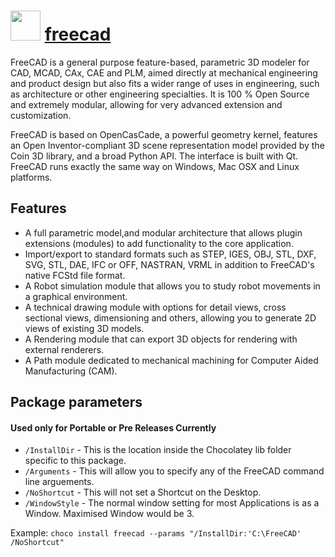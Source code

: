 # <img src="https://cdn.jsdelivr.net/gh/chocolatey-community/chocolatey-coreteampackages@edba4a5849ff756e767cba86641bea97ff5721fe/icons/freecad.svg" width="48" height="48"/> [freecad](https://chocolatey.org/packages/freecad)

FreeCAD is a general purpose feature-based, parametric 3D modeler for CAD, MCAD, CAx, CAE and PLM, aimed directly at mechanical engineering and product design but also fits a wider range of uses in engineering, such as architecture or other engineering specialties. It is 100 % Open Source and extremely modular, allowing for very advanced extension and customization.

FreeCAD is based on OpenCasCade, a powerful geometry kernel, features an Open Inventor-compliant 3D scene representation model provided by the Coin 3D library, and a broad Python API. The interface is built with Qt. FreeCAD runs exactly the same way on Windows, Mac OSX and Linux platforms.

## Features
- A full parametric model,and modular architecture that allows plugin extensions (modules) to add functionality to the core application.
- Import/export to standard formats such as STEP, IGES, OBJ, STL, DXF, SVG, STL, DAE, IFC or OFF, NASTRAN, VRML in addition to FreeCAD's native FCStd file format.
- A Robot simulation module that allows you to study robot movements in a graphical environment.
- A technical drawing module with options for detail views, cross sectional views, dimensioning and others, allowing you to generate 2D views of existing 3D models.
- A Rendering module that can export 3D objects for rendering with external renderers.
- A Path module dedicated to mechanical machining for Computer Aided Manufacturing (CAM).

## Package parameters
#### Used only for Portable or Pre Releases Currently
- `/InstallDir` - This is the location inside the Chocolatey lib folder specific to this package.
- `/Arguments` - This will allow you to specify any of the FreeCAD command line arguements.
- `/NoShortcut` - This will not set a Shortcut on the Desktop.
- `/WindowStyle` - The normal window setting for most Applications is as a Window. Maximised Window would be 3.

Example: `choco install freecad --params "/InstallDir:'C:\FreeCAD' /NoShortcut"`
